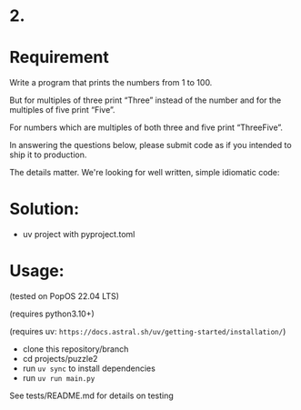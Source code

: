 # 2.

Requirement 
=

Write a program that prints the numbers from 1 to 100. 

But for multiples of three print “Three” instead of the number and for the multiples of five print “Five”. 

For numbers which are multiples of both three and five print “ThreeFive”. 

In answering the questions below, please submit code as if you intended to ship it to production. 

The details matter. We're looking for well written, simple idiomatic code:


Solution:
=
- uv project with pyproject.toml

Usage:
=
(tested on PopOS 22.04 LTS)

(requires python3.10+)

(requires uv: `https://docs.astral.sh/uv/getting-started/installation/`)

- clone this repository/branch
- cd projects/puzzle2
- run `uv sync` to install dependencies
- run `uv run main.py`


See tests/README.md for details on testing